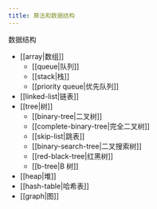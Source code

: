 ```yaml
---
title: 算法和数据结构
---
```


数据结构

- [[array|数组]]
  - [[queue|队列]]
  - [[stack|栈]]
  - [[priority queue|优先队列]]
- [[linked-list|链表]]
- [[tree|树]]
  - [[binary-tree|二叉树]]
  - [[complete-binary-tree|完全二叉树]]
  - [[skip-list|跳表]]
  - [[binary-search-tree|二叉搜索树]]
  - [[red-black-tree|红黑树]]
  - [[b-tree|B 树]]
- [[heap|堆]]
- [[hash-table|哈希表]]
- [[graph|图]]
